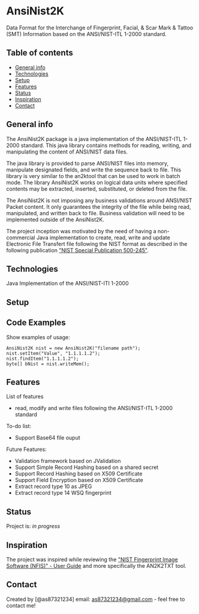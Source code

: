 # AnsiNist2K

Data Format for the Interchange of Fingerprint, Facial, &amp; Scar Mark &amp; Tattoo (SMT) Information based on the ANSI/NIST-ITL 1-2000 standard.

## Table of contents
* [General info](#general-info)
* [Technologies](#technologies)
* [Setup](#setup)
* [Features](#features)
* [Status](#status)
* [Inspiration](#inspiration)
* [Contact](#contact)

## General info

The AnsiNist2K package is a java implementation of the ANSI/NIST-ITL 1-2000 standard. This java library contains methods for reading, writing, and manipulating the content of ANSI/NIST data files. 

The java library is provided to parse ANSI/NIST files into memory, manipulate designated fields, and write the sequence back to file. This library is very similar to the an2ktool that can be used to work in batch mode. The library AnsiNist2K works on logical data units where specified contents may be extracted, inserted, substituted, or deleted from the file.

The AnsiNist2K is not imposing any business validations around ANSI/NIST Packet content. It only guarantees the integrity of the file while being read, manipulated, and written back to file. Business validation will need to be implemented outside of the AnsiNist2K.

The project inception was motivated by the need of having a non-commercial Java implementation to create, read, write and update Electronic File Transfert file following the NIST format as described in the following publication ["NIST Special Publication 500-245"](https://www.nist.gov/system/files/documents/itl/ansi/sp500-245-a16.pdf).

## Technologies
Java Implementation of the ANSI/NIST-ITI 1-2000

## Setup
<tbd>

## Code Examples
Show examples of usage:

```
AnsiNist2K nist = new AnsiNist2K("filename path");
nist.setItem("Value", "1.1.1.1.2");
nist.findItem("1.1.1.1.2");
byte[] bNist = nist.writeMem();
```

## Features
List of features 
* read, modify and write files following the ANSI/NIST-ITL 1-2000 standard

To-do list:
* Support Base64 file ouput

Future Features:
* Validation framework based on JValidation
* Support Simple Record Hashing based on a shared secret
* Support Record Hashing based on X509 Certificate
* Support Field Encryption based on X509 Certificate
* Extract record type 10 as JPEG
* Extract record type 14 WSQ fingerprint

## Status
Project is: _in progress_

## Inspiration
The project was inspired while reviewing the ["NIST Fingerprint Image Software (NFIS)" - User Guide](https://www.govinfo.gov/content/pkg/GOVPUB-C13-207080ee482017f6266cfac32d4efd16/pdf/GOVPUB-C13-207080ee482017f6266cfac32d4efd16.pdf) and more specifically the AN2K2TXT tool.

## Contact
Created by [@as87321234]  email: as87321234@gmail.com  - feel free to contact me!

